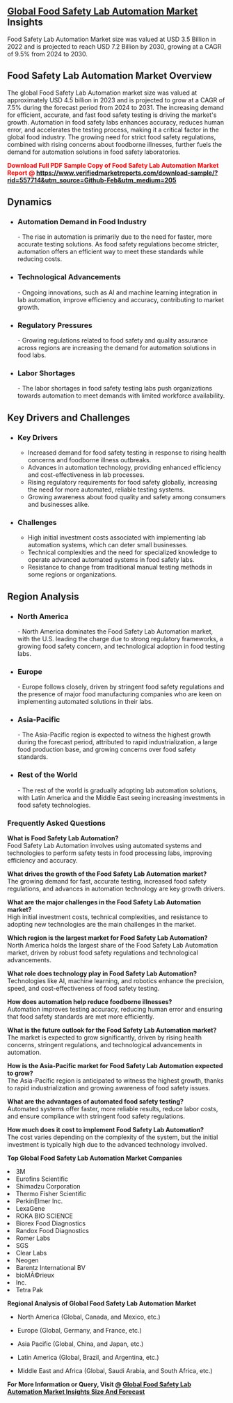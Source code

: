 <h2><a href="https://www.verifiedmarketreports.com/download-sample/?rid=557714&amp;utm_source=Github&amp;utm_medium=205" target="_blank">Global Food Safety Lab Automation Market</a> Insights</h2><p>Food Safety Lab Automation Market size was valued at USD 3.5 Billion in 2022 and is projected to reach USD 7.2 Billion by 2030, growing at a CAGR of 9.5% from 2024 to 2030.</p><p><h2>Food Safety Lab Automation Market Overview</h2> <p>The global Food Safety Lab Automation market size was valued at approximately USD 4.5 billion in 2023 and is projected to grow at a CAGR of 7.5% during the forecast period from 2024 to 2031. The increasing demand for efficient, accurate, and fast food safety testing is driving the market's growth. Automation in food safety labs enhances accuracy, reduces human error, and accelerates the testing process, making it a critical factor in the global food industry. The growing need for strict food safety regulations, combined with rising concerns about foodborne illnesses, further fuels the demand for automation solutions in food safety laboratories.</p> <p><strong><p><span class=""><span style="color: #ff0000;"><strong>Download Full PDF Sample Copy of Food Safety Lab Automation Market Report</strong> @ </span><a href="https://www.verifiedmarketreports.com/download-sample/?rid=557714&amp;utm_source=Github-Feb&amp;utm_medium=205" target="_blank">https://www.verifiedmarketreports.com/download-sample/?rid=557714&amp;utm_source=Github-Feb&amp;utm_medium=205</a></span></p></strong></p> <h2>Dynamics</h2> <ul> <li><h3>Automation Demand in Food Industry</h3> - The rise in automation is primarily due to the need for faster, more accurate testing solutions. As food safety regulations become stricter, automation offers an efficient way to meet these standards while reducing costs.</li> <li><h3>Technological Advancements</h3> - Ongoing innovations, such as AI and machine learning integration in lab automation, improve efficiency and accuracy, contributing to market growth.</li> <li><h3>Regulatory Pressures</h3> - Growing regulations related to food safety and quality assurance across regions are increasing the demand for automation solutions in food labs.</li> <li><h3>Labor Shortages</h3> - The labor shortages in food safety testing labs push organizations towards automation to meet demands with limited workforce availability.</li> </ul> <h2>Key Drivers and Challenges</h2> <ul> <li><h3>Key Drivers</h3> <ul> <li>Increased demand for food safety testing in response to rising health concerns and foodborne illness outbreaks.</li> <li>Advances in automation technology, providing enhanced efficiency and cost-effectiveness in lab processes.</li> <li>Rising regulatory requirements for food safety globally, increasing the need for more automated, reliable testing systems.</li> <li>Growing awareness about food quality and safety among consumers and businesses alike.</li> </ul> </li> <li><h3>Challenges</h3> <ul> <li>High initial investment costs associated with implementing lab automation systems, which can deter small businesses.</li> <li>Technical complexities and the need for specialized knowledge to operate advanced automated systems in food safety labs.</li> <li>Resistance to change from traditional manual testing methods in some regions or organizations.</li> </ul> </li> </ul> <h2>Region Analysis</h2> <ul> <li><h3>North America</h3> - North America dominates the Food Safety Lab Automation market, with the U.S. leading the charge due to strong regulatory frameworks, a growing food safety concern, and technological adoption in food testing labs.</li> <li><h3>Europe</h3> - Europe follows closely, driven by stringent food safety regulations and the presence of major food manufacturing companies who are keen on implementing automated solutions in their labs.</li> <li><h3>Asia-Pacific</h3> - The Asia-Pacific region is expected to witness the highest growth during the forecast period, attributed to rapid industrialization, a large food production base, and growing concerns over food safety standards.</li> <li><h3>Rest of the World</h3> - The rest of the world is gradually adopting lab automation solutions, with Latin America and the Middle East seeing increasing investments in food safety technologies.</li> </ul> <h3>Frequently Asked Questions</h3> <p><strong>What is Food Safety Lab Automation?</strong><br>Food Safety Lab Automation involves using automated systems and technologies to perform safety tests in food processing labs, improving efficiency and accuracy.</p> <p><strong>What drives the growth of the Food Safety Lab Automation market?</strong><br>The growing demand for fast, accurate testing, increased food safety regulations, and advances in automation technology are key growth drivers.</p> <p><strong>What are the major challenges in the Food Safety Lab Automation market?</strong><br>High initial investment costs, technical complexities, and resistance to adopting new technologies are the main challenges in the market.</p> <p><strong>Which region is the largest market for Food Safety Lab Automation?</strong><br>North America holds the largest share of the Food Safety Lab Automation market, driven by robust food safety regulations and technological advancements.</p> <p><strong>What role does technology play in Food Safety Lab Automation?</strong><br>Technologies like AI, machine learning, and robotics enhance the precision, speed, and cost-effectiveness of food safety testing.</p> <p><strong>How does automation help reduce foodborne illnesses?</strong><br>Automation improves testing accuracy, reducing human error and ensuring that food safety standards are met more efficiently.</p> <p><strong>What is the future outlook for the Food Safety Lab Automation market?</strong><br>The market is expected to grow significantly, driven by rising health concerns, stringent regulations, and technological advancements in automation.</p> <p><strong>How is the Asia-Pacific market for Food Safety Lab Automation expected to grow?</strong><br>The Asia-Pacific region is anticipated to witness the highest growth, thanks to rapid industrialization and growing awareness of food safety issues.</p> <p><strong>What are the advantages of automated food safety testing?</strong><br>Automated systems offer faster, more reliable results, reduce labor costs, and ensure compliance with stringent food safety regulations.</p> <p><strong>How much does it cost to implement Food Safety Lab Automation?</strong><br>The cost varies depending on the complexity of the system, but the initial investment is typically high due to the advanced technology involved.</p> </p><p><strong>Top Global Food Safety Lab Automation Market Companies</strong></p><div data-test-id=""><p><li>3M</li><li> Eurofins Scientific</li><li> Shimadzu Corporation</li><li> Thermo Fisher Scientific</li><li> PerkinElmer Inc.</li><li> LexaGene</li><li> ROKA BIO SCIENCE</li><li> Biorex Food Diagnostics</li><li> Randox Food Diagnostics</li><li> Romer Labs</li><li> SGS</li><li> Clear Labs</li><li> Neogen</li><li> Barentz International BV</li><li> bioMÃ©rieux</li><li>Inc.</li><li> Tetra Pak</li></p><div><strong>Regional Analysis of&nbsp;Global Food Safety Lab Automation Market</strong></div><ul><li dir="ltr"><p dir="ltr">North America&nbsp;(Global, Canada, and Mexico, etc.)</p></li><li dir="ltr"><p dir="ltr">Europe (Global, Germany, and France, etc.)</p></li><li dir="ltr"><p dir="ltr">Asia Pacific&nbsp;(Global, China, and Japan, etc.)</p></li><li dir="ltr"><p dir="ltr">Latin America&nbsp;(Global, Brazil, and Argentina, etc.)</p></li><li dir="ltr">Middle East and Africa&nbsp;(Global, Saudi Arabia, and South Africa, etc.)</li></ul><p><strong>For More Information or Query, Visit @&nbsp;</strong><strong><a href="https://www.verifiedmarketreports.com/product/food-safety-lab-automation-market/?utm_source=Github&amp;utm_medium=205" target="_blank">Global Food Safety Lab Automation Market Insights Size And Forecast</a></strong></p></div>
